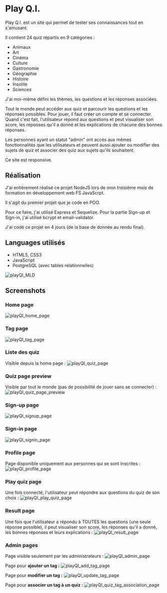 # Play Q.I.

Play Q.I. est un site qui permet de tester ses connaissances tout en s'amusant.

Il contient 24 quiz répartis en 9 catégories :
- Animaux
- Art
- Cinéma
- Culture
- Gastronomie
- Géographie
- Histoire
- Insolite
- Sciences

J'ai moi-même défini les thèmes, les questions et les réponses associées. 

Tout le monde peut accéder aux quiz et parcourir les questions et les réponses possibles. Pour jouer, il faut créer un compte et se connecter. Quand c'est fait, l'utilisateur répond aux questions et peut visualiser son score, les réponses qu'il a donné et les explications de chacune des bonnes réponses. 

Les personnes ayant un statut "admin" ont accès aux mêmes fonctionnalités que les utilisateurs et peuvent aussi ajouter ou modifier des sujets de quiz et associer des quiz aux sujets qu'ils souhaitent.

Ce site est responsive.

## Réalisation

J'ai entièrement réalisé ce projet NodeJS lors de mon troisième mois de formation en développement web FS JavaScrpt.

Il s'agit du premier projet que je code en POO.

Pour ce faire, j'ai utilisé Express et Sequelize. Pour la partie Sign-up et Sign-in, j'ai utilisé bcrypt et email-validator. 
 
J'ai codé ce projet en 4 jours (de la base de donnée au rendu final).

## Languages utilisés 

- HTML5, CSS3
- JavaScript 
- PostgreSQL (avec tables relationnelles)
  
 ![playQI_MLD](docs/MLD.png)

## Screenshots

### Home page
![playQI_home_page](docs/screenshots/home_page.png)

### Tag page
![playQI_tag_page](docs/screenshots/tag_list.png)

### Liste des quiz
Visible depuis la home page :
![playQI_quiz_page](docs/screenshots/quiz_list.png)

### Quiz page preview
Visible par tout le monde (pas de possibilité de jouer sans se connecter) :
![playQI_quiz_page_preview](docs/screenshots/quiz_page_preview.png)

### Sign-up page
![playQI_signup_page](docs/screenshots/signup_page.png)

### Sign-in page
![playQI_signin_page](docs/screenshots/signin_page.png)

### Profile page
Page disponible uniquement aux personnes qui se sont inscrites :
![playQI_profile_page](docs/screenshots/profile_page.png)

### Play quiz page 
Une fois connecté, l'utilisateur peut répondre aux questions du quiz de son choix :
![playQI_play_quiz_page](docs/screenshots/play_quiz_page.png)

### Result page
Une fois que l'utilisateur a répondu à TOUTES les questions (une seule réponse possible), il peut visualiser son score, les réponses qu'il a donné, les bonnes réponses et leurs explications :
![playQI_result_page](docs/screenshots/result_page.png)

### Admin pages
Page visible seulement par les administrateurs :
![playQI_admin_page](docs/screenshots/admin_page.png)

Page pour **ajouter un tag :** 
![playQI_add_tag_page](docs/screenshots/add_tag_page.png)

Page pour **modifier un tag :** 
![playQI_update_tag_page](docs/screenshots/update_tag.png)

Page pour **associer un tag à un quiz :**
![playQI_quiz_tag_association_page](docs/screenshots/quiz_tag_association.png)

